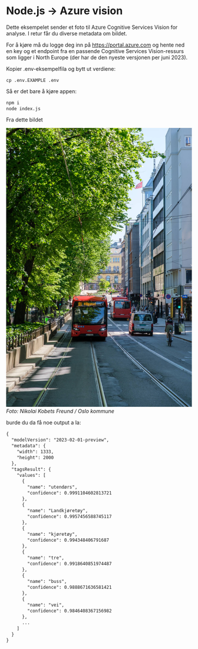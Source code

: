# Node.js -> Azure vision

Dette eksempelet sender et foto til Azure Cognitive Services Vision for analyse. I retur får du diverse metadata om bildet.

For å kjøre må du logge deg inn på https://portal.azure.com og hente ned en key og et endpoint fra en passende Cognitive Services Vision-ressurs som ligger i North Europe (der har de den nyeste versjonen per juni 2023).

Kopier .env-eksempelfila og bytt ut verdiene:

```
cp .env.EXAMPLE .env
```

Så er det bare å kjøre appen:

```
npm i
node index.js
```

Fra dette bildet

![Rød rutebuss i gatemiljø](demo_image_photo_nikolai_kobets_freund.jpg) _Foto: Nikolai Kobets Freund / Oslo kommune_

burde du da få noe output a la:

```
{
  "modelVersion": "2023-02-01-preview",
  "metadata": {
    "width": 1333,
    "height": 2000
  },
  "tagsResult": {
    "values": [
      {
        "name": "utendørs",
        "confidence": 0.9991104602813721
      },
      {
        "name": "Landkjøretøy",
        "confidence": 0.9957456588745117
      },
      {
        "name": "kjøretøy",
        "confidence": 0.994348406791687
      },
      {
        "name": "tre",
        "confidence": 0.9918640851974487
      },
      {
        "name": "buss",
        "confidence": 0.9888671636581421
      },
      {
        "name": "vei",
        "confidence": 0.9846408367156982
      },
      ...
    ]
  }
}

```
